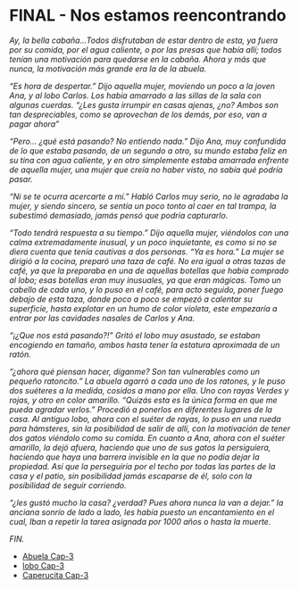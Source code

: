 # FINAL - Nos estamos reencontrando 

*Ay, la bella cabaña…Todos disfrutaban de estar dentro de esta, ya fuera por su comida, por el agua caliente, o por las presas que había allí; todos tenían una motivación para quedarse en la cabaña. Ahora y más que nunca, la motivación más grande era la de la abuela.* 

*“Es hora de despertar.” Dijo aquella mujer, moviendo un poco a la joven Ana, y al lobo Carlos. Los había amarrado a las sillas de la sala con algunas cuerdas. “¿Les gusta irrumpir en casas ajenas, ¿no? Ambos son tan despreciables, como se aprovechan de los demás, por eso, van a pagar ahora”* 

 

*“Pero... ¿qué está pasando? No entiendo nada.” Dijo Ana, muy confundida de lo que estaba pasando, de un segundo a otro, su mundo estaba feliz en su tina con agua caliente, y en otro simplemente estaba amarrada enfrente de aquella mujer, una mujer que creía no haber visto, no sabía qué podría pasar.* 

*“Ni se te ocurra acercarte a mí.” Habló Carlos muy serio, no le agradaba la mujer, y siendo sincero, se sentía un poco tonto al caer en tal trampa, la subestimó demasiado, jamás pensó que podría capturarlo.* 

 

*“Todo tendrá respuesta a su tiempo.” Dijo aquella mujer, viéndolos con una calma extremadamente inusual, y un poco inquietante, es como si no se diera cuenta que tenía cautivas a dos personas. “Ya es hora.” La mujer se dirigió a la cocina, preparó una taza de café. No era igual a otras tazas de café, ya que la preparaba en una de aquellas botellas que había comprado al lobo; esas botellas eran muy inusuales, ya que eran mágicas. Tomo un cabello de cada uno, y lo puso en el café, para acto seguido, poner fuego debajo de esta taza, donde poco a poco se empezó a calentar su superficie, hasta explotar en un humo de color violeta, este empezaría a entrar por las cavidades nasales de Carlos y Ana.* 

 

*“¡¿Que nos está pasando?!” Gritó el lobo muy asustado, se estaban encogiendo en tamaño, ambos hasta tener la estatura aproximada de un ratón.* 

*“¿ahora qué piensan hacer, díganme? Son tan vulnerables como un pequeño ratoncito.” La abuela agarró a cada uno de los ratones, y le puso dos suéteres a la medida, cosidos a mano por ella. Uno con rayas Verdes y rojas, y otro en color amarillo. “Quizás esta es la única forma en que me pueda agradar verlos.” Procedió a ponerlos en diferentes lugares de la casa. Al antiguo lobo, ahora con el suéter de rayas, lo puso en una rueda para hámsteres, sin la posibilidad de salir de allí, con la motivación de tener dos gatos viéndolo como su comida. En cuanto a Ana, ahora con el suéter amarillo, la dejó afuera, haciendo que uno de sus gatos la persiguiera, haciendo que haya una barrera invisible en la que no podía dejar la propiedad. Así que la perseguiría por el techo por todas las partes de la casa y el patio, sin posibilidad jamás escaparse de él, solo con la posibilidad de seguir corriendo.* 

*“¿les gustó mucho la casa? ¿verdad? Pues ahora nunca la van a dejar.” la anciana sonrío de lado a lado, les había puesto un encantamiento en el cual, Iban a repetir la tarea asignada por 1000 años o hasta la muerte.* 

 

*FIN.* 

- [Abuela Cap-3](./Abuela3.md)
- [lobo Cap-3](./Lobo3.md)
- [Caperucita Cap-3](./Caperucita3.md)

